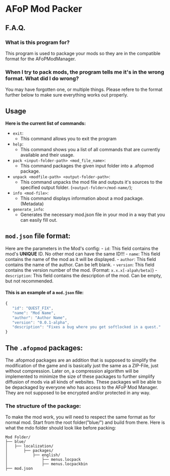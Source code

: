 # AFoP Mod Packer

## F.A.Q.
### What is this program for?

This program is used to package your mods so they are in the compatible format for the AFoPModManager.

### When I try to pack mods, the program tells me it's in the wrong format. What did I do wrong?

You may have forgotten one, or multiple things. Please refere to the format further below to make sure everything works out properly.

## Usage
**Here is the current list of commands:**
- `exit`:
    * This command allows you to exit the program
- `help`:
    * This command shows you a list of all commands that are currently available and their usage.
- `pack <input-folder-path> <mod_file_name>`:
   * This command packages the given input folder into a .afopmod package.
- `unpack <modfile-path> <output-folder-path>`:
   * This command unpacks the mod file and outputs it's sources to the specified output folder. (`<output-folder>/mod-name/`);
- `info <mod-file>`:
    * This command displays information about a mod package. (Metadata)
- `generate_info`:
    * Generates the necessary mod.json file in your mod in a way that you can easily fill out. 

## `mod.json` file format:
   Here are the parameters in the Mod's config:
      - `id`: This field contains the mod's **UNIQUE** ID. No other mod can have the same ID!!!
      - `name`: This field contains the name of the mod as it will be displayed.
      - `author`: This field contains the name of the author. Can be left blank.
      - `version`: This field contains the version number of the mod. (Format: `x.x.x[-alpah/beta]`)
      - `description`: This field contains the description of the mod. Can be empty, but not recommended.
   #### This is an example of a `mod.json` file:
   ```javascript
   {
      "id": "QUEST_FIX",
      "name": "Mod Name",
      "author": "Author Name",
      "version": "0.0.1-alpha",
      "description": "Fixes a bug where you get softlocked in a quest."
   }
   ```

## The `.afopmod` packages:
The .afopmod packages are an addition that is supposed to simplify the modification of the game and is basically just the same as a ZIP-File, just without compression.
Later on, a compression algorithm will be implemented to minimize the size of these packages to further simplify diffusion of mods via all kinds of websites.
These packages will be able to be depackaged by everyone who has access to the AFoP Mod Manager. They are not supposed to be encrypted and/or protected in any way.

### The structure of the package:
To make the mod work, you will need to respect the same format as for normal mod. Start from the root folder("blue/") and build from there. Here is what the mdo folder should look like before packing:

```
Mod Folder/
├── blue/
│   ├── localization/
│       ├── packages/
│           ├── english/
│               ├── menus.locpack
│               ├── menus.locpackbin
├── mod.json
```
